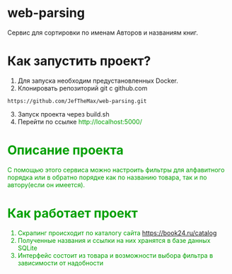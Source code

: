 # web-parsing
Сервис для сортировки по именам Авторов и названиям книг.
# Как запустить проект?
1. Для запуска необходим предустановленных Docker.
2. Клонировать репозиторий git с github.com
```
https://github.com/JefTheMax/web-parsing.git
```
3. Запуск проекта через build.sh
4. Перейти по ссылке
<font color='#gray'>http://localhost:5000/
# Описание проекта
С помощью этого сервиса можно настроить фильтры для алфавитного порядка или в обратно порядке как по названию товара, так и по автору(если он имеется).
# Как работает проект
1. Скрапинг происходит по каталогу сайта https://book24.ru/catalog
2. Полученные названия и ссылки на них хранятся в базе данных SQLite
3. Интерфейс состоит из товара и возможности выбора фильтра в зависимости от надобности
